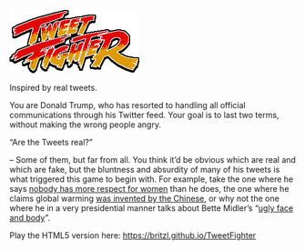 ![Tweeetfighter](assets/images/LOGO.png)

Inspired by real tweets.

You are Donald Trump, who has resorted to handling all official communications through his Twitter feed. Your goal is to last two terms, without making the wrong people angry.

“Are the Tweets real?”

– Some of them, but far from all. You think it’d be obvious which are real and which are fake, but the bluntness and absurdity of many of his tweets is what triggered this game to begin with. For example, take the one where he says [nobody has more respect for women](https://twitter.com/realDonaldTrump/status/713747213801938946) than he does, the one where he claims global warming [was invented by the Chinese](https://twitter.com/realDonaldTrump/status/265895292191248385), or why not the one where he in a very presidential manner talks about Bette Midler’s “[ugly face and body](https://twitter.com/realdonaldtrump/status/262583859709882369)”.

Play the HTML5 version here: https://britzl.github.io/TweetFighter
